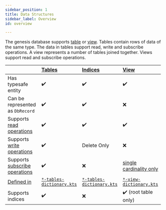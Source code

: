 ```yaml
---
sidebar_position: 1
title: Data Structures
sidebar_label: Overview
id: overview

---
```


The genesis database supports [table](../tables) or [view](../views). Tables contain rows of data of the same type. 
The data in tables support read, write and subscribe operations. A view represents a number of tables joined together.
Views support read and subscribe operations. 

|                                                                                                | [Tables](../tables)                                                                              | [Indices](../indices)                                                                           | [View](../views)                                                                             |
|------------------------------------------------------------------------------------------------|:-------------------------------------------------------------------------------------------------|:------------------------------------------------------------------------------------------------|:---------------------------------------------------------------------------------------------|
| Has typesafe entity                                                                            | ✔️                                                                                               | ✔️                                                                                              | ✔️                                                                                           |
| Can be represented as `DbRecord`                                                               | ✔️                                                                                               | ✔️                                                                                              | ❌                                                                                            |
| Supports [read operations](../../operations/read)                                              | ✔️                                                                                               | ✔️                                                                                              | ✔️                                                                                           |
| Supports [write operations](../../operations/write)                                            | ✔️                                                                                               | Delete Only                                                                                     | ❌                                                                                            |
| Supports [subscribe operations](../../operations/subscribe)                                    | ✔️                                                                                               | ❌                                                                                               | [single cardinality only](../views/#cardinality)                                             |
| [Defined in](/creating-applications/defining-your-application/data-model/data-model-overview/) | [`*-tables-dictionary.kts`](/creating-applications/defining-your-application/data-model/tables/) | [`*-tables-dictionary.kts`](/creating-applications/defining-your-application/data-model/tables) | [`*-view-dictionary.kts`](/creating-applications/defining-your-application/data-model/views) |
| Supports indices                                                                               | ✔️                                                                                               | ❌                                                                                               | ✔️ (root table only)                                                                         |
